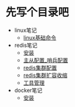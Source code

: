 # 先写个目录吧

* linux笔记
  * [linux基础命令](linux/commond.md)
* redis笔记
  * [安装](redis/安装.md)
  * [主从配置_哨兵配置](redis/主从配置_哨兵.md)
  * [redis集群配置](redis/集群.md)
  * [redis集群扩容收缩](redis/集群扩容收缩.md)
  * [工具管理](redis/工具管理.md)
* docker笔记
  * [安装](docker/install.md)

